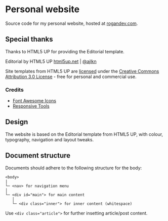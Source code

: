 # Personal website

Source code for my personal website, hosted at [rogandev.com](https://rogandev.com).

## Special thanks

Thanks to HTML5 UP for providing the Editorial template.

Editorial by HTML5 UP
[html5up.net](https://html5up.net) | [@ajlkn](https://twitter.com/ajlkn)

Site templates from HTML5 UP are [licensed](https://html5up.net/license) under the [Creative Commons Attribution 3.0 License](https://creativecommons.org/licenses/by/3.0/) - free for personal and commercial use.

### Credits

- [Font Awesome Icons](https://fontawesome.io)
- [Responsive Tools](https://github.com/ajlkn/responsive-tools)

## Design

The website is based on the Editorial template from HTML5 UP, with colour, typography, navigation and layout tweaks.

## Document structure

Documents should adhere to the following structure for the body:

```
<body>
|
└─ <nav> for navigation menu
│ 
└─ <div id="main"> for main content
   │
   └─ <div class="inner"> for inner content (whitespace)
```

Use `<div class="article">` for further insetting article/post content.
